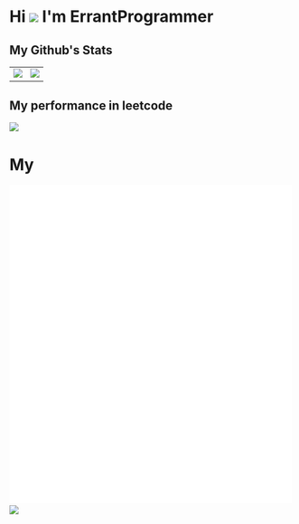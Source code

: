 # Hi ![](https://user-images.githubusercontent.com/18350557/176309783-0785949b-9127-417c-8b55-ab5a4333674e.gif) I'm ErrantProgrammer



## My Github's Stats

<table style=" margin-left: auto; margin-right: auto;" width="100%" height="100%" >
    <tr style="border: none;">
        <td style="border: none;"><img style="border: none;"  src="https://github-readme-stats.vercel.app/api?username=errantProgrammer&count_private=true&title_color=6366f1&text_color=14b8a6&icon_color=a855f7&bg_color=181824"></td>
        <td><img style="border: none;"  src="https://github-readme-stats.vercel.app/api/top-langs/?username=errantProgrammer&layout=compact&count_private=true&title_color=6366f1&text_color=14b8a6&icon_color=a855f7&bg_color=181824"></td>
    </tr>
</table>

## My performance in leetcode

<a href="https://leetcode.com/u/errantprogrammer/">
    <img src ="https://leetcard.jacoblin.cool/ErrantProgrammer?theme=dark&font=Noto%20Sans&ext=heatmap">
</a>

# My 


<p>
    <img width="500px" src="metrics.plugin.personal.anilist.svg" />
    <img width="320px" style="vertical-align:bottom;align:right;" src="https://raw.githubusercontent.com/meokisama/meokisama/master/fumino_furuhashi.jpg" />
</p>

